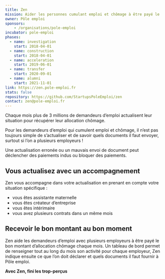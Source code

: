 ```yaml
---
title: Zen
mission: Aider les personnes cumulant emploi et chômage à être payé le bon montant d’allocation chômage
owner: Pôle emploi
sponsors: 
    - /organisations/pole-emploi
incubator: pole-emploi
phases:
  - name: investigation
    start: 2018-04-01
  - name: construction
    start: 2018-04-01
  - name: acceleration
    start: 2019-06-01
  - name: transfer
    start: 2020-09-01
  - name: alumni
    start: 2021-11-01
link: https://zen.pole-emploi.fr
stats: false
repository: https://github.com/StartupsPoleEmploi/zen
contact: zen@pole-emploi.fr
---
```


Chaque mois plus de 3 millions de demandeurs d’emploi actualisent leur situation pour récupérer leur allocation chômage.

Pour les demandeurs d’emploi qui cumulent emploi et chômage, il n’est pas toujours simple de s’actualiser et de savoir quels documents il faut envoyer, surtout si l’on a plusieurs employeurs !

Une actualisation erronée ou un mauvais envoi de document peut déclencher des paiements indus ou bloquer des paiements.


## Vous actualisez avec un accompagnement

Zen vous accompagne dans votre actualisation en prenant en compte votre situation spécifique :
- vous êtes assistante maternelle
- vous êtes créateur d’entreprise
- vous êtes intérimaire
- vous avez plusieurs contrats dans un même mois


## Recevoir le bon montant au bon moment

Zen aide les demandeurs d’emploi avec plusieurs employeurs à être payé le bon montant d’allocation chômage chaque mois.
Un tableau de bord permet de renseigner tout au long du mois son activité pour chaque employeur, Zen indique ensuite ce que l’on doit déclarer et quels documents il faut fournir à Pôle emploi.


**Avec Zen, fini les trop-perçus**

